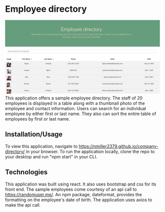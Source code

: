 # Employee directory

<img src="public/employee-directory.png">
This application offers a sample employee directory. The staff of 20 employees is displayed in a table along with a thumbnail photo of the employee and contact information. Users can search for an individual employee by either first or last name. They also can sort the entire table of employees by first or last name.

## Installation/Usage

To view this application, navigate to https://nmiller2379.github.io/company-directory/ in your browser. To run the application locally, clone the repo to your desktop and run "npm start" in your CLI.

## Technologies

This application was built using react. It also uses bootstrap and css for its front end. The sample employees come courtesy of an api call to https://randomuser.me/. An npm package, dateformat, provides the formatting on the employee's date of birth. The application uses axios to make the api call.
